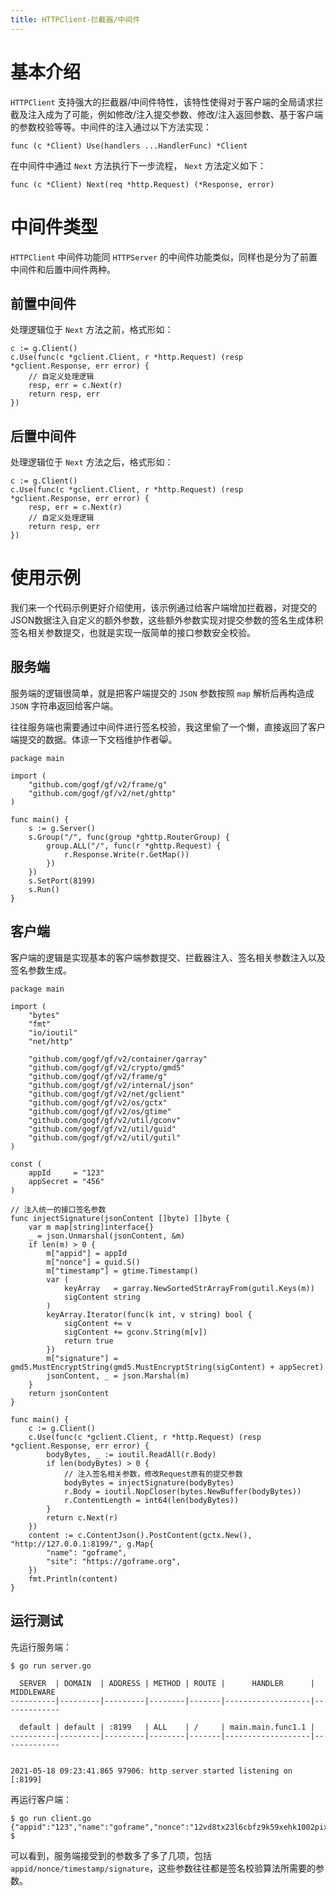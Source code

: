 ```yaml
---
title: HTTPClient-拦截器/中间件
---
```


# 基本介绍

`HTTPClient` 支持强大的拦截器/中间件特性，该特性使得对于客户端的全局请求拦截及注入成为了可能，例如修改/注入提交参数、修改/注入返回参数、基于客户端的参数校验等等。中间件的注入通过以下方法实现：

```
func (c *Client) Use(handlers ...HandlerFunc) *Client
```

在中间件中通过 `Next` 方法执行下一步流程， `Next` 方法定义如下：

```
func (c *Client) Next(req *http.Request) (*Response, error)
```

# 中间件类型

`HTTPClient` 中间件功能同 `HTTPServer` 的中间件功能类似，同样也是分为了前置中间件和后置中间件两种。

## 前置中间件

处理逻辑位于 `Next` 方法之前，格式形如：

```
c := g.Client()
c.Use(func(c *gclient.Client, r *http.Request) (resp *gclient.Response, err error) {
	// 自定义处理逻辑
	resp, err = c.Next(r)
    return resp, err
})
```

## 后置中间件

处理逻辑位于 `Next` 方法之后，格式形如：

```
c := g.Client()
c.Use(func(c *gclient.Client, r *http.Request) (resp *gclient.Response, err error) {
	resp, err = c.Next(r)
    // 自定义处理逻辑
    return resp, err
})
```

# 使用示例

我们来一个代码示例更好介绍使用，该示例通过给客户端增加拦截器，对提交的JSON数据注入自定义的额外参数，这些额外参数实现对提交参数的签名生成体积签名相关参数提交，也就是实现一版简单的接口参数安全校验。

## 服务端

服务端的逻辑很简单，就是把客户端提交的 `JSON` 参数按照 `map` 解析后再构造成 `JSON` 字符串返回给客户端。

往往服务端也需要通过中间件进行签名校验，我这里偷了一个懒，直接返回了客户端提交的数据。体谅一下文档维护作者😸。

```
package main

import (
	"github.com/gogf/gf/v2/frame/g"
	"github.com/gogf/gf/v2/net/ghttp"
)

func main() {
	s := g.Server()
	s.Group("/", func(group *ghttp.RouterGroup) {
		group.ALL("/", func(r *ghttp.Request) {
			r.Response.Write(r.GetMap())
		})
	})
	s.SetPort(8199)
	s.Run()
}
```

## 客户端

客户端的逻辑是实现基本的客户端参数提交、拦截器注入、签名相关参数注入以及签名参数生成。

```
package main

import (
	"bytes"
	"fmt"
	"io/ioutil"
	"net/http"

	"github.com/gogf/gf/v2/container/garray"
	"github.com/gogf/gf/v2/crypto/gmd5"
	"github.com/gogf/gf/v2/frame/g"
	"github.com/gogf/gf/v2/internal/json"
	"github.com/gogf/gf/v2/net/gclient"
	"github.com/gogf/gf/v2/os/gctx"
	"github.com/gogf/gf/v2/os/gtime"
	"github.com/gogf/gf/v2/util/gconv"
	"github.com/gogf/gf/v2/util/guid"
	"github.com/gogf/gf/v2/util/gutil"
)

const (
	appId     = "123"
	appSecret = "456"
)

// 注入统一的接口签名参数
func injectSignature(jsonContent []byte) []byte {
	var m map[string]interface{}
	_ = json.Unmarshal(jsonContent, &m)
	if len(m) > 0 {
		m["appid"] = appId
		m["nonce"] = guid.S()
		m["timestamp"] = gtime.Timestamp()
		var (
			keyArray   = garray.NewSortedStrArrayFrom(gutil.Keys(m))
			sigContent string
		)
		keyArray.Iterator(func(k int, v string) bool {
			sigContent += v
			sigContent += gconv.String(m[v])
			return true
		})
		m["signature"] = gmd5.MustEncryptString(gmd5.MustEncryptString(sigContent) + appSecret)
		jsonContent, _ = json.Marshal(m)
	}
	return jsonContent
}

func main() {
	c := g.Client()
	c.Use(func(c *gclient.Client, r *http.Request) (resp *gclient.Response, err error) {
		bodyBytes, _ := ioutil.ReadAll(r.Body)
		if len(bodyBytes) > 0 {
			// 注入签名相关参数，修改Request原有的提交参数
			bodyBytes = injectSignature(bodyBytes)
			r.Body = ioutil.NopCloser(bytes.NewBuffer(bodyBytes))
			r.ContentLength = int64(len(bodyBytes))
		}
		return c.Next(r)
	})
	content := c.ContentJson().PostContent(gctx.New(), "http://127.0.0.1:8199/", g.Map{
		"name": "goframe",
		"site": "https://goframe.org",
	})
	fmt.Println(content)
}
```

## 运行测试

先运行服务端：

```
$ go run server.go

  SERVER  | DOMAIN  | ADDRESS | METHOD | ROUTE |      HANDLER      | MIDDLEWARE
----------|---------|---------|--------|-------|-------------------|-------------

  default | default | :8199   | ALL    | /     | main.main.func1.1 |
----------|---------|---------|--------|-------|-------------------|-------------


2021-05-18 09:23:41.865 97906: http server started listening on [:8199]
```

再运行客户端：

```
$ go run client.go
{"appid":"123","name":"goframe","nonce":"12vd8tx23l6cbfz9k59xehk1002pixfo","signature":"578a90b67bdc63d551d6a18635307ba2","site":"https://goframe.org","timestamp":1621301076}
$
```

可以看到，服务端接受到的参数多了多了几项，包括 `appid/nonce/timestamp/signature`，这些参数往往都是签名校验算法所需要的参数。